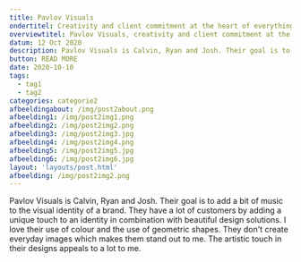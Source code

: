 ```yaml
---
title: Pavlov Visuals
ondertitel: Creativity and client commitment at the heart of everything
overviewtitel: Pavlov Visuals, creativity and client commitment at the heart of everything
datum: 12 Oct 2020
description: Pavlov Visuals is Calvin, Ryan and Josh. Their goal is to add a bit of music to the visual identity of a brand.
button: READ MORE
date: 2020-10-10
tags:
  - tag1
  - tag2
categories: categorie2
afbeeldingabout: /img/post2about.png
afbeelding1: /img/post2img1.png
afbeelding2: /img/post2img2.png
afbeelding3: /img/post2img3.jpg
afbeelding4: /img/post2img4.png
afbeelding5: /img/post2img5.jpg
afbeelding6: /img/post2img6.jpg
layout: 'layouts/post.html'
afbeelding: /img/post2img2.png
---
```


Pavlov Visuals is Calvin, Ryan and Josh. Their goal is to add a bit of music to the visual identity of a brand. They have a lot of customers by adding a unique touch to an identity in combination with beautiful design solutions. I love their use of colour and the use of geometric shapes. They don't create everyday images which makes them stand out to me. The artistic touch in their designs appeals to a lot to me.

